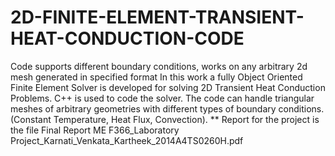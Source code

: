 # 2D-FINITE-ELEMENT-TRANSIENT-HEAT-CONDUCTION-CODE
Code supports different boundary conditions, works on any arbitrary 2d mesh generated in specified format
In this work a fully Object Oriented Finite Element Solver is developed for solving 2D Transient Heat Conduction Problems. C++ is used to code the solver. The code can handle triangular meshes of arbitrary geometries with different types of boundary conditions. (Constant Temperature, Heat Flux, Convection).
** Report for the project is the file Final Report ME F366_Laboratory Project_Karnati_Venkata_Kartheek_2014A4TS0260H.pdf
